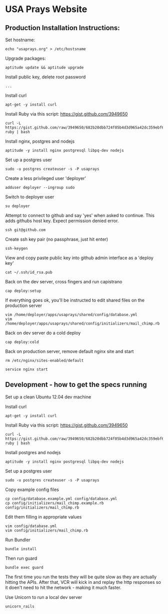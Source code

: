 # USA Prays Website

## Production Installation Instructions:

Set hostname:

    echo "usaprays.org" > /etc/hostsname

Upgrade packages:

    aptitude update && aptitude upgrade

Install public key, delete root password

    ...

Install curl

    apt-get -y install curl

Install Ruby via this script: https://gist.github.com/3949650

    curl -L https://gist.github.com/raw/3949650/682b20dbb724f05b4d3d965a42dc359ebf623fb8/install-ruby | bash

Install nginx, postgres and nodejs

    aptitude -y install nginx postgresql libpq-dev nodejs

Set up a postgres user

    sudo -u postgres createuser -s -P usaprays

Create a less privileged user 'deployer'

    adduser deployer --ingroup sudo

Switch to deployer user

    su deployer

Attempt to connect to github and say 'yes' when asked to continue.  This adds githubs host key.  Expect permission denied error.

    ssh git@github.com

Create ssh key pair (no passphrase, just hit enter)

    ssh-keygen

View and copy paste public key into github admin interface as a 'deploy key'

    cat ~/.ssh/id_rsa.pub

Back on the dev server, cross fingers and run capistrano

    cap deploy:setup

If everything goes ok, you'll be instructed to edit shared files on the production server

    vim /home/deployer/apps/usaprays/shared/config/database.yml
    vim /home/deployer/apps/usaprays/shared/config/initializers/mail_chimp.rb

Back on dev server do a cold deploy

    cap deploy:cold

Back on production server, remove default nginx site and start

    rm /etc/nginx/sites-enabled/default
    
    service nginx start


## Development - how to get the specs running

Set up a clean Ubuntu 12.04 dev machine

Install curl

    apt-get -y install curl

Install Ruby via this script: https://gist.github.com/3949650

    curl -L https://gist.github.com/raw/3949650/682b20dbb724f05b4d3d965a42dc359ebf623fb8/install-ruby | bash

Install postgres and nodejs

    aptitude -y install nginx postgresql libpq-dev nodejs

Set up a postgres user

    sudo -u postgres createuser -s -P usaprays

Copy example config files

    cp config/database.example.yml config/database.yml
    cp config/initializers/mail_chimp.example.rb config/initializers/mail_chimp.rb

Edit them filling in appropriate values

    vim config/database.yml
    vim config/initializers/mail_chimp.rb

Run Bundler

    bundle install

Then run guard

    bundle exec guard

The first time you run the tests they will be quite slow as they are actually hitting the APIs.  After that, VCR will kick in and replay the http responses so it doen't need to hit the network - making it much faster.

Use Unicorn to run a local dev server

    unicorn_rails

